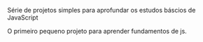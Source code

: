 
Série de projetos simples para aprofundar os estudos báscios de JavaScript

O primeiro pequeno projeto para aprender fundamentos de js.
